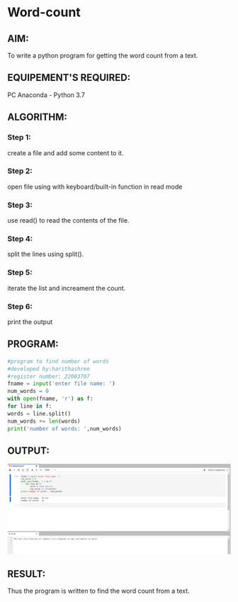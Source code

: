 # Word-count
## AIM:
To write a python program for getting the word count from a text.
## EQUIPEMENT'S REQUIRED: 
PC
Anaconda - Python 3.7
## ALGORITHM: 
### Step 1:
create a file and add some content to it.
### Step 2: 
open file using with keyboard/built-in function in read mode
 
### Step 3: 
use read() to read the contents of the file.

### Step 4:  
split the lines using split().

### Step 5:
iterate the list and increament the count. 

### Step 6: 
print the output

## PROGRAM:
```python
#program to find number of words
#developed by:harithashree
#register number: 22003707
fname = input('enter file name: ')
num_words = 0
with open(fname, 'r') as f:
for line in f:
words = line.split()
num_words += len(words)
print('number of words: ',num_words)
```

## OUTPUT:
![output](/Screenshot%20from%202023-01-25%2012-13-52.png)


## RESULT:
Thus the program is written to find the word count from a text.
